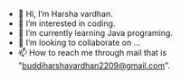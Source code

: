 - 👋 Hi, I’m Harsha vardhan.
- 👀 I’m interested in coding.
- 🌱 I’m currently learning Java programing.
- 💞️ I’m looking to collaborate on ...
- 📫 How to reach me through mail that is "buddiharshavardhan2209@gmail.com".

<!---
Harsha2203/Harsha2203 is a ✨ special ✨ repository because its `README.md` (this file) appears on your GitHub profile.
You can click the Preview link to take a look at your changes.
--->
